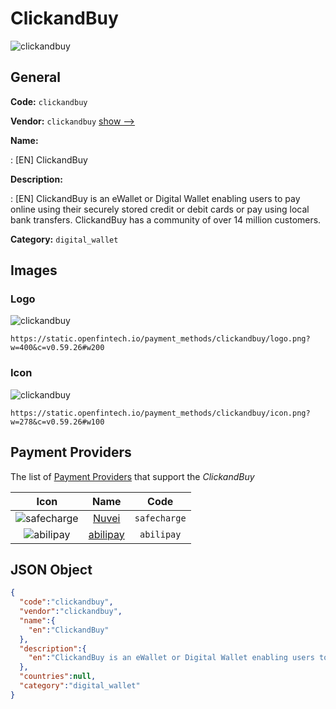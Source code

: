 
# ClickandBuy 
![clickandbuy](https://static.openfintech.io/payment_methods/clickandbuy/logo.png?w=400&c=v0.59.26#w200)  

## General 
**Code:** `clickandbuy` 
 
**Vendor:** `clickandbuy` [show -->](/vendors/clickandbuy/) 
 
**Name:** 
 
:	[EN] ClickandBuy 
 
**Description:** 
 
: [EN] ClickandBuy is an eWallet or Digital Wallet enabling users to pay online using their securely stored credit or debit cards or pay using local bank transfers. ClickandBuy has a community of over 14 million customers. 
 
**Category:** `digital_wallet` 
 

## Images 

### Logo 
![clickandbuy](https://static.openfintech.io/payment_methods/clickandbuy/logo.png?w=400&c=v0.59.26#w200)  

```
https://static.openfintech.io/payment_methods/clickandbuy/logo.png?w=400&c=v0.59.26#w200
```  

### Icon 
![clickandbuy](https://static.openfintech.io/payment_methods/clickandbuy/icon.png?w=278&c=v0.59.26#w100)  

```
https://static.openfintech.io/payment_methods/clickandbuy/icon.png?w=278&c=v0.59.26#w100
```  

## Payment Providers 
 
The list of [Payment Providers](/payment-providers/) that support the _ClickandBuy_ 

|Icon|Name|Code| 
|:---:|:---:|:---:| 
|![safecharge](https://static.openfintech.io/payment_providers/safecharge/icon.svg?w=278&c=v0.59.26#w100) |[Nuvei](/payment-providers/safecharge/)|`safecharge`| 
|![abilipay](https://static.openfintech.io/payment_providers/abilipay/icon.png?w=278&c=v0.59.26#w100) |[abilipay](/payment-providers/abilipay/)|`abilipay`| 
 

## JSON Object 

```json
{
  "code":"clickandbuy",
  "vendor":"clickandbuy",
  "name":{
    "en":"ClickandBuy"
  },
  "description":{
    "en":"ClickandBuy is an eWallet or Digital Wallet enabling users to pay online using their securely stored credit or debit cards or pay using local bank transfers. ClickandBuy has a community of over 14 million customers."
  },
  "countries":null,
  "category":"digital_wallet"
}
```  
